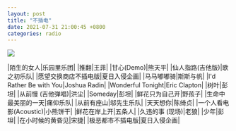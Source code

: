 ```yaml
---
layout: post
title: "不插电"
date: 2021-07-31 21:00:45 +0800
categories: radio
---
```

![]({{site.baseurl}}/images/cover_20210731.jpg)

|陌生的女人|乐园里乐团|
|推翻|王菲|
|甘心(Demo)|熊天平|
|仙人指路(吉他版)|歌之初乐队|
|愿望交换商店不插电版|夏日入侵企画|
|马马嘟嘟骑|斯斯与帆|
|I'd Rather Be with You|Joshua Radin|
|Wonderful Tonight|Eric Clapton|
|树叶|彭坦|
|从前慢 (吉他弹唱)|洪尘|
|Someday|彭坦|
|鲜花只为自己开|野孩子|
|生命中最美丽的一天|痛仰乐队|
|从前有座山|邬先生乐队|
|天天想你|陈绮贞|
|一个人看电影(Acoustic)|小熊饼干|
|鲜花在岸上开|五条人|
|久违的事 (现场)|老狼|
|少年|彭坦|
|在小时候的黄昏见|宋捷|
|极恶都市不插电版|夏日入侵企画|

